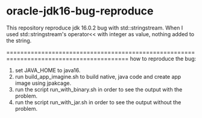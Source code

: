 # oracle-jdk16-bug-reproduce

This repository reproduce jdk 16.0.2 bug with std::stringstream.
When I used std::stringstream's operator<< with integer as value, nothing added to the string.

=========================================================================================
how to reproduce the bug:

1. set JAVA_HOME to java16.
2. run build_app_imagine.sh to build native, java code and create app image using jpakcage.
3. run the script run_with_binary.sh in order to see the output with the problem.
4. run the script run_with_jar.sh in order to see the output without the problem.
